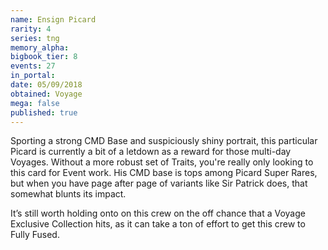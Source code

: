 ```yaml
---
name: Ensign Picard
rarity: 4
series: tng
memory_alpha:
bigbook_tier: 8
events: 27
in_portal:
date: 05/09/2018
obtained: Voyage
mega: false
published: true
---
```


Sporting a strong CMD Base and suspiciously shiny portrait, this particular Picard is currently a bit of a letdown as a reward for those multi-day Voyages. Without a more robust set of Traits, you're really only looking to this card for Event work. His CMD base is tops among Picard Super Rares, but when you have page after page of variants like Sir Patrick does, that somewhat blunts its impact. 

It’s still worth holding onto on this crew on the off chance that a Voyage Exclusive Collection hits, as it can take a ton of effort to get this crew to Fully Fused.
